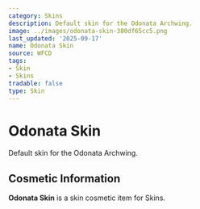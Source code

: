 ```yaml
---
category: Skins
description: Default skin for the Odonata Archwing.
image: ../images/odonata-skin-380df65cc5.png
last_updated: '2025-09-17'
name: Odonata Skin
source: WFCD
tags:
- Skin
- Skins
tradable: false
type: Skin
---
```


# Odonata Skin

Default skin for the Odonata Archwing.

## Cosmetic Information

**Odonata Skin** is a skin cosmetic item for Skins.

